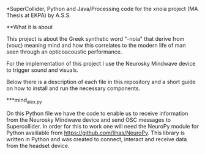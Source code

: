 \*SuperCollider, Python and Java/Processing code for the xnoia project (MA Thesis at EKPA)
by A.S.S.

\*\*What it is about

This project is about the Greek synthetic word "-noia" that derive from (νους)
meaning mind and how this correlates to the modern life of man seen through an
opticoacoustic performance.

For the implementation of this project I use the Neurosky Mindwave device to trigger
sound and visuals.

Below there is a description of each file in this repository and a short guide on how to install and run the necessary components.

\*\*\*mind<sub>alex.py</sub>

On this Python file we have the code to enable us to receive information from the Neurosky Mindwave device and send OSC messages to Supercollider.
In order for this to work one will need the NeuroPy module for Python availiable from <https://github.com/lihas/NeuroPy>.
This library is written in Python and was created to connect, interact and receive data from the headset device.
